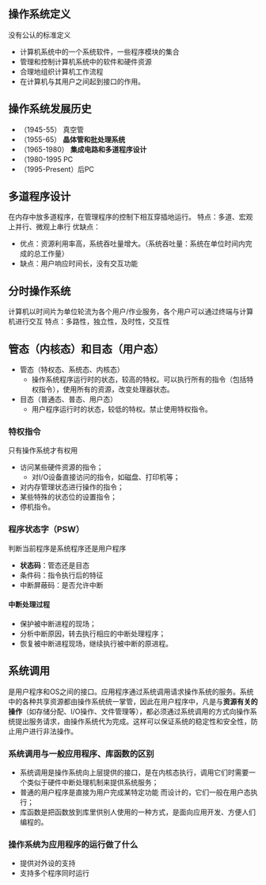 ## 操作系统定义

没有公认的标准定义
- 计算机系统中的一个系统软件，一些程序模块的集合
- 管理和控制计算机系统中的软件和硬件资源
- 合理地组织计算机工作流程
- 在计算机与其用户之间起到接口的作用。

## 操作系统发展历史

- （1945-55） 真空管　
- （1955-65） **晶体管和批处理系统**
- （1965-1980） **集成电路和多道程序设计**
- （1980-1995 PC
- （1995-Present）后PC

## 多道程序设计

在内存中放多道程序，在管理程序的控制下相互穿插地运行。
特点：多道、宏观上并行、微观上串行
优缺点：
- 优点：资源利用率高，系统吞吐量增大。（系统吞吐量：系统在单位时间内完成的总工作量）
- 缺点：用户响应时间长，没有交互功能

## 分时操作系统

计算机以时间片为单位轮流为各个用户/作业服务，各个用户可以通过终端与计算机进行交互
特点：多路性，独立性，及时性，交互性

## 管态（内核态）和目态（用户态）

- 管态（特权态、系统态、内核态）
	- 操作系统程序运行时的状态，较高的特权。可以执行所有的指令（包括特权指令），使用所有的资源，改变处理器状态。
- 目态（普通态、普态、用户态）
	- 用户程序运行时的状态，较低的特权。禁止使用特权指令。

### 特权指令

只有操作系统才有权用

- 访问某些硬件资源的指令；
	- 对I/O设备直接访问的指令，如磁盘、打印机等；
- 对内存管理状态进行操作的指令；
- 某些特殊的状态位的设置指令；
- 停机指令。

### 程序状态字（PSW）

判断当前程序是系统程序还是用户程序

- **状态码**：管态还是目态
- 条件码：指令执行后的特征
- 中断屏蔽码：是否允许中断

#### 中断处理过程

- 保护被中断进程的现场；
- 分析中断原因，转去执行相应的中断处理程序；
- 恢复被中断进程现场，继续执行被中断的原进程。

## 系统调用

是用户程序和OS之间的接口。应用程序通过系统调用请求操作系统的服务。系统中的各种共享资源都由操作系统统一掌管，因此在用户程序中，凡是与**资源有关的操作**（如存储分配、I/O操作、文件管理等），都必须通过系统调用的方式向操作系统提出服务请求，由操作系统代为完成。这样可以保证系统的稳定性和安全性，防止用户进行非法操作。

### 系统调用与一般应用程序、库函数的区别

- 系统调用是操作系统向上层提供的接口，是在内核态执行，调用它们时需要一 个类似于硬件中断处理机制来提供系统服务；
- 普通的用户程序是直接为用户完成某特定功能 而设计的，它们一般在用户态执行；
- 库函数是把函数放到库里供别人使用的一种方式，是面向应用开发、方便人们编程的。

### 操作系统为应用程序的运行做了什么

- 提供对外设的支持
- 支持多个程序同时运行